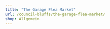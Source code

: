 ```yaml
---
title: "The Garage Flea Market"
url: /council-bluffs/the-garage-flea-market/
shop: Allgemein
---
```

